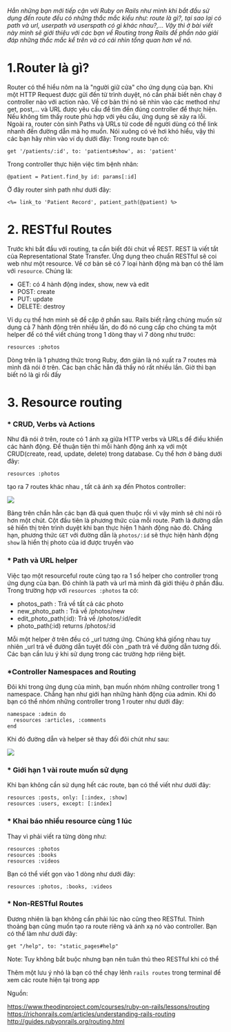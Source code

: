 *Hẳn những bạn mới tiếp cận với Ruby on Rails như mình khi bắt đầu sử dụng đến route đều có những thắc mắc kiểu như: route là gì?, tại sao lại có path và url, userpath và userspath có gì khác nhau?,... Vậy thì ở bài viết này mình sẽ giới thiệu với các bạn về Routing trong Rails đề phần nào giải đáp những thắc mắc kể trên và có cái nhìn tổng quan hơn về nó.*
# 1.Router là gì?
Router có thể hiểu nôm na là "người giữ cửa" cho ứng dụng của bạn. Khi một HTTP Request được gửi đến từ trình duyệt, nó cần phải biết nên chạy ở controller nào với action nào. Về cơ bản thì nó sẽ nhìn vào các method như get, post,... và URL được yêu cầu để tìm đến đúng controller để thực hiện. Nếu không tìm thấy route phù hợp với yêu cầu, ứng dụng sẽ xảy ra lỗi. Ngoài ra, router còn sinh Paths và URLs từ code để người dùng có thể link nhanh đến đường dẫn mà họ muốn. Nói xuông có vẻ hơi khó hiểu, vậy thì các bạn hãy nhìn vào ví dụ dưới đây: 
Trong route bạn có:


```
get '/patients/:id', to: 'patients#show', as: 'patient'
```

Trong controller thực hiện việc tìm bệnh nhân:

```
@patient = Patient.find_by id: params[:id]
```

Ở đây router sinh path như dưới đây: 

```
<%= link_to 'Patient Record', patient_path(@patient) %>
```
# 2. RESTful Routes

Trước khi bắt đầu với routing, ta cần biết đôi chút về REST. REST là viết tắt của Representational State Transfer. Ứng dụng theo chuẩn RESTful sẽ coi web như một resource. Về cơ bản sẽ có 7 loại hành động mà bạn có thể làm với `resource`. Chúng là:
- GET: có 4 hành động index, show, new và edit
- POST: create
- PUT: update
- DELETE: destroy

Ví dụ cụ thể hơn mình sẽ đề cập ở phần sau.
Rails biết rằng chúng muốn sử dụng cả 7 hành động trên nhiều lần, do đó nó cung cấp cho chúng ta một helper để có thể viết chúng trong 1 dòng thay vì 7 dòng như trước:

`resources :photos`

Dòng trên là 1 phương thức trong Ruby, đơn giản là nó xuất ra 7 routes mà mình đã nói ở trên. Các bạn chắc hẳn đã thấy nó rất nhiều lần. Giờ thì bạn biết nó là gì rồi đấy

# 3. Resource routing
### * **CRUD, Verbs và Actions**

Như đã nói ở trên, route có 1 ánh xạ giữa HTTP verbs và URLs để điều khiển các hành động. Để thuận tiện thì mỗi hành động ánh xạ với một CRUD(create, read, update, delete) trong database. Cụ thể hơn ở bảng dưới đây:

```
resources :photos
```
tạo ra 7 routes khác nhau , tất cả ánh xạ đến Photos controller:

![](https://images.viblo.asia/016696a3-8e64-4bb6-9029-fff7d5d23c84.png)

Bảng trên chắn hẳn các bạn đã quá quen thuộc rồi vì vậy mình sẽ chỉ nói rõ hơn một chút. Cột đầu tiên là phương thức của mỗi route. Path là đường dẫn sẽ hiển thị trên trình duyệt khi bạn thực hiện 1 hành động nào đó. Chẳng hạn, phương thức `GET` với đường dẫn là `photos/:id` sẽ thực hiện hành động `show` là hiển thị photo của id được truyền vào

### * **Path và URL helper**

Việc tạo một resourceful route cũng tạo ra 1 số helper cho controller trong ứng dụng của bạn. Đó chính là path và url mà mình đã giới thiệu ở phần đầu. Trong trường hợp với `resources :photos` ta có: 
- photos_path : Trả về tất cả các photo
- new_photo_path : Trả về /photos/new
- edit_photo_path(:id):  Trả về /photos/:id/edit
- photo_path(:id) returns /photos/:id

Mỗi một helper ở trên đều có _url tương ứng. Chúng khá giống nhau tuy nhiên _url trả về đường dẫn tuyệt đối còn _path trả về đường dẫn tương đối. Các bạn cần lưu ý khi sử dụng trong các trường hợp riêng biệt.

### ***Controller Namespaces and Routing**

Đôi khi trong ứng dụng của mình, bạn muốn nhóm những controller trong 1 namespace. Chẳng hạn như giới hạn những hành động của admin. Khi đó bạn có thể nhóm những controller trong 1 router như dưới đây: 

```
namespace :admin do
  resources :articles, :comments
end
```
Khi đó đường dẫn và helper sẽ thay đối đôi chút như sau: 

![](https://images.viblo.asia/bdc7906b-4596-444c-ad91-ab60ca7876e9.png)

### * **Giới hạn 1 vài route muốn sử dụng**

Khi bạn không cần sử dụng hết các route, bạn có thể viết như dưới đây: 

```
resources :posts, only: [:index, :show]
resources :users, except: [:index]
```

### * Khai báo nhiều resource cùng 1 lúc

Thay vì phải viết ra từng dòng như: 

```
resources :photos
resources :books
resources :videos
```

Bạn có thể viết gọn vào 1 dòng như dưới đây: 

`resources :photos, :books, :videos`

### * Non-RESTful Routes

Đương nhiên là bạn không cần phải lúc nào cũng theo RESTful. Thỉnh thoảng bạn cũng muốn tạo ra route riêng và ánh xạ nó vào controller. Bạn có thể làm như dưới đây: 

`get "/help", to: "static_pages#help"`

Note: Tuy không bắt buộc nhưng bạn nên tuân thủ theo RESTful khi có thể




Thêm một lưu ý nhỏ là bạn có thể chạy lênh `rails routes` trong terminal để xem các route hiện tại trong app



Nguồn: 

https://www.theodinproject.com/courses/ruby-on-rails/lessons/routing
https://richonrails.com/articles/understanding-rails-routing
http://guides.rubyonrails.org/routing.html